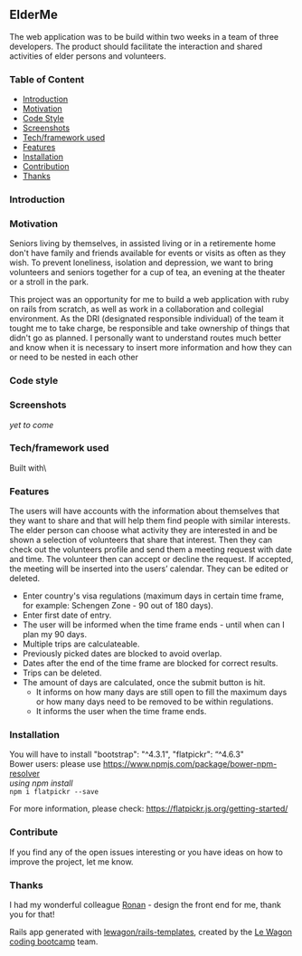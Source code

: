## ElderMe
The web application was to be build within two weeks in a team of three developers. The product should facilitate the interaction and shared activities of elder persons and volunteers.


### Table of Content
* [Introduction](#Introduction)
* [Motivation](#Motivation)
* [Code Style](#Code_Style)
* [Screenshots](#Screenshots)
* [Tech/framework used](#Tech/framework_used)
* [Features](#Features)
* [Installation](#Installation)
* [Contribution](#Contribution)
* [Thanks](#Thanks)


### Introduction


### Motivation
Seniors living by themselves, in assisted living or in a retiremente home don't have family and friends available for events or visits as often as they wish. To prevent loneliness, isolation and depression, we want to bring volunteers and seniors together for a cup of tea, an evening at the theater or a stroll in the park.

This project was an opportunity for me to build a web application with ruby on rails from scratch, as well as work in a collaboration and collegial environment. As the DRI (designated responsible individual) of the team it tought me to take charge, be responsible and take ownership of things that didn't go as planned.
I personally want to understand routes much better and know when it is necessary to insert more information and how they can or need to be nested in each other


### Code style



### Screenshots
_yet to come_


### Tech/framework used
Built with\



### Features

The users will have accounts with the information about themselves that they want to share and that will help them find people with similar interests.
The elder person can choose what activity they are interested in and be shown a selection of volunteers that share that interest. Then they can check out the volunteers profile and send them a meeting request with date and time. The volunteer then can accept or decline the request. If accepted, the meeting will be inserted into the users’ calendar. They can be edited or deleted.

* Enter country's visa regulations (maximum days in certain time frame, for example: Schengen Zone - 90 out of 180 days).
* Enter first date of entry.
* The user will be informed when the time frame ends - until when can I plan my 90 days.
* Multiple trips are calculateable.
* Previously picked dates are blocked to avoid overlap.
* Dates after the end of the time frame are blocked for correct results.
* Trips can be deleted.
* The amount of days are calculated, once the submit button is hit.
  * It informs on how many days are still open to fill the maximum days or how many days need to be removed to be within regulations.
  * It informs the user when the time frame ends.


### Installation
You will have to install
"bootstrap": "^4.3.1",
"flatpickr": “^4.6.3"\
Bower users: please use https://www.npmjs.com/package/bower-npm-resolver \
_using npm install_\
`npm i flatpickr --save`

For more information, please check:  https://flatpickr.js.org/getting-started/


### Contribute
If you find any of the open issues interesting or you have ideas on how to improve the project, let me know.


### Thanks
I had my wonderful colleague [Ronan](https://github.com/Holdenro) - design the front end for me, thank you for that!







Rails app generated with [lewagon/rails-templates](https://github.com/lewagon/rails-templates), created by the [Le Wagon coding bootcamp](https://www.lewagon.com) team.
